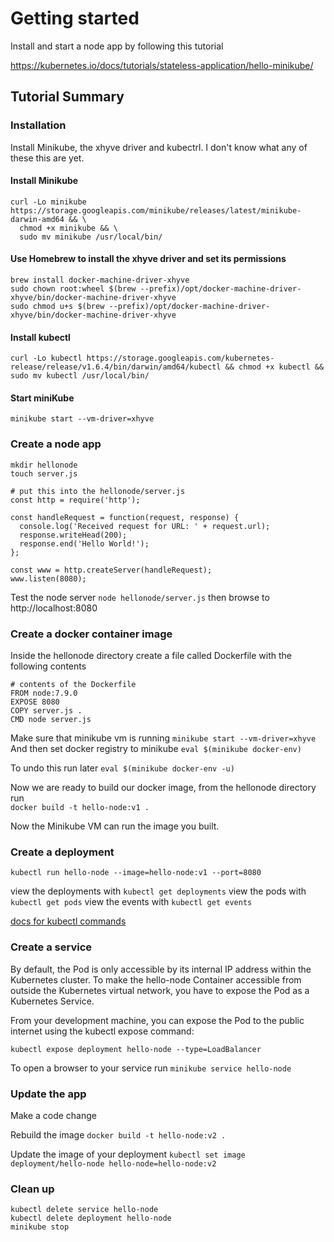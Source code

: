 # Getting started

Install and start a node app by following this tutorial

https://kubernetes.io/docs/tutorials/stateless-application/hello-minikube/

## Tutorial Summary

### Installation

Install Minikube, the xhyve driver and kubectrl. I don't know what any of these this are yet. 

#### Install Minikube
```
curl -Lo minikube https://storage.googleapis.com/minikube/releases/latest/minikube-darwin-amd64 && \
  chmod +x minikube && \
  sudo mv minikube /usr/local/bin/
```

#### Use Homebrew to install the xhyve driver and set its permissions
```
brew install docker-machine-driver-xhyve
sudo chown root:wheel $(brew --prefix)/opt/docker-machine-driver-xhyve/bin/docker-machine-driver-xhyve
sudo chmod u+s $(brew --prefix)/opt/docker-machine-driver-xhyve/bin/docker-machine-driver-xhyve
```

#### Install kubectl
```
curl -Lo kubectl https://storage.googleapis.com/kubernetes-release/release/v1.6.4/bin/darwin/amd64/kubectl && chmod +x kubectl && sudo mv kubectl /usr/local/bin/
```

#### Start miniKube
```
minikube start --vm-driver=xhyve
```

### Create a node app

```
mkdir hellonode
touch server.js
```

```
# put this into the hellonode/server.js
const http = require('http');

const handleRequest = function(request, response) {
  console.log('Received request for URL: ' + request.url);
  response.writeHead(200);
  response.end('Hello World!');
};

const www = http.createServer(handleRequest);
www.listen(8080);
```

Test the node server ```node hellonode/server.js``` then browse to http://localhost:8080


### Create a docker container image

Inside the hellonode directory create a file called Dockerfile with the following contents
```
# contents of the Dockerfile
FROM node:7.9.0
EXPOSE 8080
COPY server.js .
CMD node server.js
```

Make sure that minikube vm is running ```minikube start --vm-driver=xhyve```
And then set docker registry to minikube ```eval $(minikube docker-env)```

To undo this run later ```eval $(minikube docker-env -u)```

Now we are ready to build our docker image, from the hellonode directory run  
```docker build -t hello-node:v1 .```


Now the Minikube VM can run the image you built.

### Create a deployment

```kubectl run hello-node --image=hello-node:v1 --port=8080```

view the deployments with ```kubectl get deployments```
view the pods with ```kubectl get pods```
view the events with ```kubectl get events```

[docs for kubectl commands](https://kubernetes.io/docs/user-guide/kubectl-overview/)

### Create a service

By default, the Pod is only accessible by its internal IP address within the Kubernetes cluster. To make the hello-node Container accessible from outside the Kubernetes virtual network, you have to expose the Pod as a Kubernetes Service.

From your development machine, you can expose the Pod to the public internet using the kubectl expose command:

```kubectl expose deployment hello-node --type=LoadBalancer```

To open a browser to your service run ```minikube service hello-node```

### Update the app

Make a code change

Rebuild the image ```docker build -t hello-node:v2 .```

Update the image of your deployment ```kubectl set image deployment/hello-node hello-node=hello-node:v2```

### Clean up

```
kubectl delete service hello-node
kubectl delete deployment hello-node
minikube stop 
```

